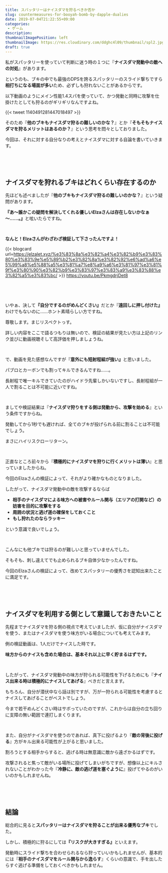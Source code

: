```yaml
---
title: スパッタリーはナイスダマを狩るべきか否か
slug: countermeasures-for-booyah-bomb-by-dapple-dualies
date: 2019-07-04T21:22:55+09:00
categories: 
 - ゲーム
description: 
thumbnailImagePosition: left
thumbnailImage: https://res.cloudinary.com/ddghc4l09/thumbnail/spl2.jpg
draft: true
---
```

<!--more-->

私がスパッタリーを使っていて判断に迷う時の１つに『<strong>ナイスダマ発動中の敵への対処</strong>』があります。

というのも、ブキの中でも最強のDPSを誇るスパッタリーのスライド撃ちですら<strong>相打ちになる場面が多い</strong>ため、必ずしも狩れないことがあるからです。

以下動画のようにメイン性能1.4スパを使っていて、かつ発動と同時に攻撃を仕掛けたとしても狩るのがギリギリなんですよね。

{{< tweet 1140491281447018497 >}}
&nbsp;

そのため『<strong>他のブキもナイスダマ狩るの難しいのかな？</strong>』とか『<strong>そもそもナイスダマを狩るメリットはあるのか？</strong>』という思考を悶々としておりました。

今回は、それに対する自分なりの考えとナイスダマに対する自論を書いていきます。

&nbsp;

&nbsp;
<h2>ナイスダマを狩れるブキはどれくらい存在するのか</h2>
先ほども述べましたが『<strong>他のブキもナイスダマ狩るの難しいのかな？</strong>』という疑問があります。

<strong>『あ～誰かこの疑問を解決してくれる優しいElzaさんは存在しないかなぁ～……。』</strong>と呟いたらですね。

&nbsp;

<strong>なんと！Elzaさんがわざわざ検証して下さったんですよ！</strong>

{{< blogcard url=https://elzalet.xyz/%e3%83%8a%e3%82%a4%e3%82%b9%e3%83%80%e3%83%9e%e5%89%b2%e3%82%8a%e3%82%92%e6%ad%a6%e5%99%a8%e5%88%a5%e3%81%a7%e8%a9%a6%e3%81%97%e3%81%9f%e3%80%90%e3%82%b9%e3%83%97%e3%83%a9%e3%83%88%e3%82%a5%e3%83%bc/ >}}
https://youtu.be/PkmgdrjDet8

&nbsp;

&nbsp;

いやぁ、決して<strong>『</strong><strong>自分でするのがめんどくさい』</strong>だとか『<strong>遠回しに押し付けた』</strong>わけでもないのに……ホント素晴らしい方ですね。

尊敬します。まじリスペクトっす。

詳しい内容をここで語るつもりは無いので、検証の結果が見たい方は上記のリンク並びに動画視聴そして高評価を押しましょうね。

&nbsp;

で、動画を見た感想なんですが『<strong>意外にも</strong><strong>短射程組が強い』</strong>と思いました。

パブロとカーボンでも割ってキルできるんですね……。

長射程で唯一キルできていたのがハイドラ先輩しかいないですし、長射程組が一人で割ることは不可能に近いですね。

&nbsp;

ましてや検証結果は『<strong>ナイスダマ狩りをする側は発動から、攻撃を始める</strong>』という条件ですからね。

発動してから1秒でも遅ければ、全てのブキが投げられる前に割ることは不可能でしょう。

まさにハイリスクローリターン。

&nbsp;

正直なところ前々から『<strong>積極的にナイスダマを狩りに行くメリットは薄い</strong>』と思っていましたからね。

今回のElzaさんの検証によって、それがより確かなものとなりました。

したがって、ナイスダマ発動中の敵を攻撃するならば
<ul>
 	<li><strong>相手のナイスダマによる味方への被害やルール関与（エリアの打開など）の妨害を目的に攻撃をする</strong></li>
 	<li><strong>周囲の状況と逃げ道の確保をしておくこと</strong></li>
 	<li><strong>もし狩れたのならラッキー</strong></li>
</ul>
という意識で良いでしょう。

&nbsp;

こんなにも他ブキでは狩るのが難しいと思っていませんでした。

そもそも、刺し違えてでも止められるブキ自体少なかったんですね。

今回のElzaさんの検証によって、改めてスパッタリーの優秀さを認知出来たことに満足です。

&nbsp;

&nbsp;
<h2>ナイスダマを利用する側として意識しておきたいこと</h2>
先程までナイスダマを狩る側の視点で考えていましたが、仮に自分がナイスダマを使う、またはナイスダマを使う味方がいる場合についても考えてみます。

例の検証動画は、1人だけでナイスした時です。

<strong>味方からのナイスも含めた場合は、基本それ以上に早く貯まるはずです。</strong>

&nbsp;

したがって、ナイスダマ発動中の味方が狩られる可能性を下げるためにも『<strong>ナイス出来る時は積極的にナイスしてあげる</strong>』べきだと言えます。

もちろん、自分が潜伏中なら話は別ですが、万が一狩られる可能性を考慮するとナイスしてあげることがベストでしょう。

今まで若干めんどくさい時はサボっていたのですが、これからは自分の立ち回りに支障の無い範囲で連打しまくります。

&nbsp;

また、自分がナイスダマを使うのであれば、真下に投げるより『<strong>敵の背後に投げる</strong>』方がキル出来る可能性が上がると思いました。

割ろうとする相手からすると、逃げる時は無意識に敵から遠ざかるはずです。

攻撃されると焦って敵がいる場所に投げてしまいがちですが、想像以上にキルされないことがわかった今『<strong>冷静に、敵の逃げ道を塞ぐように</strong>』投げてやるのがいいのかもしれませんね。

&nbsp;

&nbsp;
<h2>結論</h2>
総合的に見ると<strong>スパッタリーはナイスダマを狩ることが出来る優秀なブキ</strong>でした。

しかし、積極的に狩るにしては<strong>『</strong><strong>リスクが大きすぎる』</strong>といえます。

発動時にスライド撃ちを合わせられるなら狩っていいかもしれませんが、基本的には『<strong>相手のナイスダマをルール関与から逸らす</strong>』くらいの意識で、手を出したらすぐ逃げる準備をしておくべきかもしれません。
